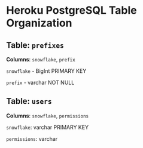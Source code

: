 # Heroku PostgreSQL Table Organization

## Table: `prefixes`

**Columns**: `snowflake`, `prefix`

`snowflake` - BigInt PRIMARY KEY

`prefix` - varchar NOT NULL

## Table: `users`

**Columns**: `snowflake`, `permissions`

`snowflake`: varchar PRIMARY KEY

`permissions`: varchar
